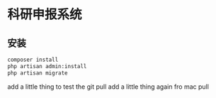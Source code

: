 # 科研申报系统
## 安装
```bash
composer install
php artisan admin:install
php artisan migrate
```
add a little thing to test the git pull
add a little thing again fro mac pull
